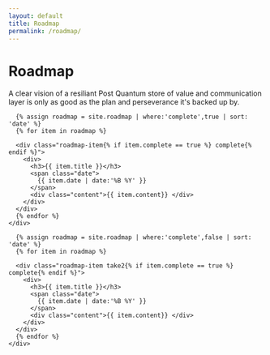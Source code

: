 ```yaml
---
layout: default
title: Roadmap
permalink: /roadmap/
---
```


<div class="wrapper hero">
  <div class="grid">
    <div class="w12">
      <h1>Roadmap</h1>
      <p>A clear vision of a resiliant Post Quantum store of value and communication layer is only as good as the plan and perseverance it's backed up by.</p>
    </div>
  </div>
</div>


<div class="wrapper roadmap">
  <div class="grid">
    <div class="w12">

      {% assign roadmap = site.roadmap | where:'complete',true | sort: 'date' %}
      {% for item in roadmap %}

      <div class="roadmap-item{% if item.complete == true %} complete{% endif %}">
        <div>
          <h3>{{ item.title }}</h3>
          <span class="date">
            {{ item.date | date:'%B %Y' }}
          </span>
          <div class="content">{{ item.content}} </div>
        </div>
      </div>
      {% endfor %}
    </div>

  </div>
</div>

<div class="wrapper roadmap">
  <div class="grid">
    <div class="w12">

      {% assign roadmap = site.roadmap | where:'complete',false | sort: 'date' %}
      {% for item in roadmap %}

      <div class="roadmap-item take2{% if item.complete == true %} complete{% endif %}">
        <div>
          <h3>{{ item.title }}</h3>
          <span class="date">
            {{ item.date | date:'%B %Y' }}
          </span>
          <div class="content">{{ item.content}} </div>
        </div>
      </div>
      {% endfor %}
    </div>

  </div>
</div>